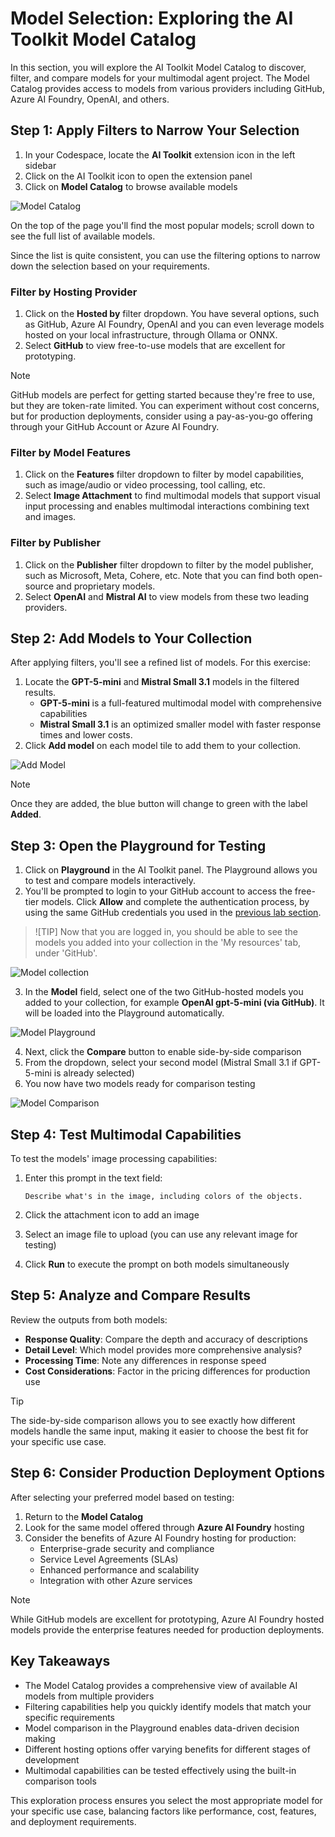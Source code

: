 # Model Selection: Exploring the AI Toolkit Model Catalog

In this section, you will explore the AI Toolkit Model Catalog to discover, filter, and compare models for your multimodal agent project. The Model Catalog provides access to models from various providers including GitHub, Azure AI Foundry, OpenAI, and others.

## Step 1: Apply Filters to Narrow Your Selection

1. In your Codespace, locate the **AI Toolkit** extension icon in the left sidebar
2. Click on the AI Toolkit icon to open the extension panel
3. Click on **Model Catalog** to browse available models

![Model Catalog](../../img/model_catalog.png)

On the top of the page you'll find the most popular models; scroll down to see the full list of available models.

Since the list is quite consistent, you can use the filtering options to narrow down the selection based on your requirements.

### Filter by Hosting Provider

1. Click on the **Hosted by** filter dropdown. You have several options, such as GitHub, Azure AI Foundry, OpenAI and you can even leverage models hosted on your local infrastructure, through Ollama or ONNX.
2. Select **GitHub** to view free-to-use models that are excellent for prototyping.

> [!NOTE]
> GitHub models are perfect for getting started because they're free to use, but they are token-rate limited. You can experiment without cost concerns, but for production deployments, consider using a pay-as-you-go offering through your GitHub Account or Azure AI Foundry.

### Filter by Model Features

1. Click on the **Features** filter dropdown to filter by model capabilities, such as image/audio or video processing, tool calling, etc.
2. Select **Image Attachment** to find multimodal models that support visual input processing and enables multimodal interactions combining text and images.

### Filter by Publisher

1. Click on the **Publisher** filter dropdown to filter by the model publisher, such as Microsoft, Meta, Cohere, etc. Note that you can find both open-source and proprietary models.
2. Select **OpenAI** and **Mistral AI** to view models from these two leading providers.

## Step 2: Add Models to Your Collection

After applying filters, you'll see a refined list of models. For this exercise:

1. Locate the **GPT-5-mini** and **Mistral Small 3.1** models in the filtered results.
   - **GPT-5-mini** is a full-featured multimodal model with comprehensive capabilities
   - **Mistral Small 3.1** is an optimized smaller model with faster response times and lower costs.
2. Click **Add model** on each model tile to add them to your collection.

![Add Model](../../img/add_model.png)

> [!NOTE]
> Once they are added, the blue button will change to green with the label **Added**. 

## Step 3: Open the Playground for Testing

1. Click on **Playground** in the AI Toolkit panel. The Playground allows you to test and compare models interactively.
2. You'll be prompted to login to your GitHub account to access the free-tier models. Click **Allow** and complete the authentication process, by using the same GitHub credentials you used in the [previous lab section](./01_Get_Started.md).

>![TIP]
> Now that you are logged in, you should be able to see the models you added into your collection in the 'My resources' tab, under 'GitHub'.

![Model collection](../../img/model_collection.png)

3. In the **Model** field, select one of the two GitHub-hosted models you added to your collection, for example **OpenAI gpt-5-mini (via GitHub)**. It will be loaded into the Playground automatically.

![Model Playground](../../img/model_playground.png)

4. Next, click the **Compare** button to enable side-by-side comparison
5. From the dropdown, select your second model (Mistral Small 3.1 if GPT-5-mini is already selected)
6. You now have two models ready for comparison testing

![Model Comparison](../../img/model_comparison.png)

## Step 4: Test Multimodal Capabilities

To test the models' image processing capabilities:

1. Enter this prompt in the text field:
   ```
   Describe what's in the image, including colors of the objects.
   ```

2. Click the attachment icon to add an image
3. Select an image file to upload (you can use any relevant image for testing)
4. Click **Run** to execute the prompt on both models simultaneously

## Step 5: Analyze and Compare Results

Review the outputs from both models:

- **Response Quality**: Compare the depth and accuracy of descriptions
- **Detail Level**: Which model provides more comprehensive analysis?
- **Processing Time**: Note any differences in response speed
- **Cost Considerations**: Factor in the pricing differences for production use

> [!TIP]
> The side-by-side comparison allows you to see exactly how different models handle the same input, making it easier to choose the best fit for your specific use case.

## Step 6: Consider Production Deployment Options

After selecting your preferred model based on testing:

1. Return to the **Model Catalog**
2. Look for the same model offered through **Azure AI Foundry** hosting
3. Consider the benefits of Azure AI Foundry hosting for production:
   - Enterprise-grade security and compliance
   - Service Level Agreements (SLAs)
   - Enhanced performance and scalability
   - Integration with other Azure services

> [!NOTE]
> While GitHub models are excellent for prototyping, Azure AI Foundry hosted models provide the enterprise features needed for production deployments.

## Key Takeaways

- The Model Catalog provides a comprehensive view of available AI models from multiple providers
- Filtering capabilities help you quickly identify models that match your specific requirements
- Model comparison in the Playground enables data-driven decision making
- Different hosting options offer varying benefits for different stages of development
- Multimodal capabilities can be tested effectively using the built-in comparison tools

This exploration process ensures you select the most appropriate model for your specific use case, balancing factors like performance, cost, features, and deployment requirements.